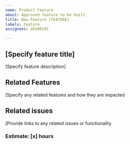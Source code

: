 ```yaml
---
name: Product Feature
about: Approved feature to be built
title: New Feature [FEATURE]
labels: Feature
assignees: ah100101

---
```


## [Specify feature title]
[Specify feature description]

## Related Features
[Specify any related features and how they are impacted

## Related issues
[Provide links to any related issues or functionality

### Estimate: [x] hours
